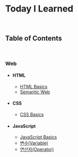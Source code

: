 # Today I Learned


<br />


## Table of Contents


<br />


### Web

- #### HTML

  - [HTML Basics](/HTML/01_HTML_Basics.md)
  - [Semantic Web](/HTML/02_Semantic_Web.md)

- #### CSS

  - [CSS Basics](/CSS/01_CSS_Basics.md)

- #### JavaScript

  - [JavaScript Basics](/JavaScript/01_JavaScript_Basics.md)
  - [변수(Variable)](/JavaScript/02_variable.md)
  - [연산자(Operator)](/JavaScript/03_operator.md)